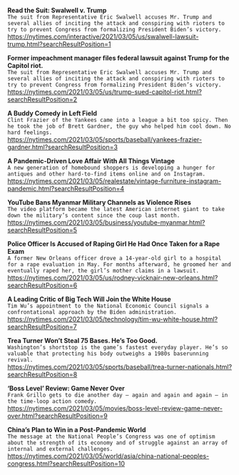**Read the Suit: Swalwell v. Trump**\
`The suit from Representative Eric Swalwell accuses Mr. Trump and several allies of inciting the attack and conspiring with rioters to try to prevent Congress from formalizing President Biden’s victory.`\
https://nytimes.com/interactive/2021/03/05/us/swalwell-lawsuit-trump.html?searchResultPosition=1

**Former impeachment manager files federal lawsuit against Trump for the Capitol riot.**\
`The suit from Representative Eric Swalwell accuses Mr. Trump and several allies of inciting the attack and conspiring with rioters to try to prevent Congress from formalizing President Biden’s victory.`\
https://nytimes.com/2021/03/05/us/trump-sued-capitol-riot.html?searchResultPosition=2

**A Buddy Comedy in Left Field**\
`Clint Frazier of the Yankees came into a league a bit too spicy. Then he took the job of Brett Gardner, the guy who helped him cool down. No hard feelings.`\
https://nytimes.com/2021/03/05/sports/baseball/yankees-frazier-gardner.html?searchResultPosition=3

**A Pandemic-Driven Love Affair With All Things Vintage**\
`A new generation of homebound shoppers is developing a hunger for antiques and other hard-to-find items online and on Instagram.`\
https://nytimes.com/2021/03/05/realestate/vintage-furniture-instagram-pandemic.html?searchResultPosition=4

**YouTube Bans Myanmar Military Channels as Violence Rises**\
`The video platform became the latest American internet giant to take down the military’s content since the coup last month.`\
https://nytimes.com/2021/03/05/business/youtube-myanmar.html?searchResultPosition=5

**Police Officer Is Accused of Raping Girl He Had Once Taken for a Rape Exam**\
`A former New Orleans officer drove a 14-year-old girl to a hospital for a rape evaluation in May. For months afterward, he groomed her and eventually raped her, the girl’s mother claims in a lawsuit.`\
https://nytimes.com/2021/03/05/us/rodney-vicknair-new-orleans.html?searchResultPosition=6

**A Leading Critic of Big Tech Will Join the White House**\
`Tim Wu’s appointment to the National Economic Council signals a confrontational approach by the Biden administration.`\
https://nytimes.com/2021/03/05/technology/tim-wu-white-house.html?searchResultPosition=7

**Trea Turner Won’t Steal 75 Bases. He’s Too Good.**\
`Washington’s shortstop is the game’s fastest everyday player. He’s so valuable that protecting his body outweighs a 1980s baserunning revival.`\
https://nytimes.com/2021/03/05/sports/baseball/trea-turner-nationals.html?searchResultPosition=8

**‘Boss Level’ Review: Game Never Over**\
`Frank Grillo gets to die another day — again and again and again — in the time-loop action comedy.`\
https://nytimes.com/2021/03/05/movies/boss-level-review-game-never-over.html?searchResultPosition=9

**China’s Plan to Win in a Post-Pandemic World**\
`The message at the National People’s Congress was one of optimism about the strength of its economy and of struggle against an array of internal and external challenges.`\
https://nytimes.com/2021/03/05/world/asia/china-national-peoples-congress.html?searchResultPosition=10

